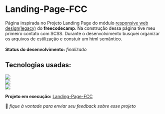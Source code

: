 # Landing-Page-FCC

Página inspirada no Projeto Landing Page do módulo <a href="https://www.freecodecamp.org/learn/responsive-web-design/">responsive web design(legacy)</a> do **freecodecamp**. Na construção dessa página tive meu primeiro contato com SCSS. Durante o desenvolvimento busquei organizar os arquivos de estilização e constuir um html semântico.<br><br> 
**Status do desenvolvimento:** *finalizado*
## Tecnologias usadas:
<a href="#"><img src="https://img.shields.io/badge/JavaScript-F7DF1E?style=for-the-badge&logo=javascript&logoColor=black"></a><br>
<a href="#"><img src="https://img.shields.io/badge/Sass-CC6699?style=for-the-badge&logo=sass&logoColor=white"></a><br>
<a href="#"><img src="https://img.shields.io/badge/HTML5-E34F26?style=for-the-badge&logo=html5&logoColor=white"></a>

**Projeto em execução:** <a href="https://br-jv.github.io/Landing-Page-FCC/">Landing-Page-FCC</a><br>

:wave: *fique à vontade para enviar seu feedback sobre esse projeto* 
